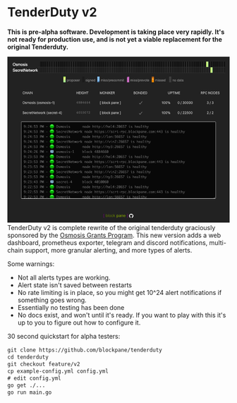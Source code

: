 # TenderDuty v2

**This is pre-alpha software. Development is taking place very rapidly. It's not ready for production use, 
and is not yet a viable replacement for the original Tenderduty.**

![dashboard screenshot](docs/dash.png)
TenderDuty v2 is complete rewrite of the original tenderduty graciously sponsored by the [Osmosis Grants Program](https://grants.osmosis.zone/). This new version adds a web dashboard, prometheus exporter, telegram and discord notifications, multi-chain support, more granular alerting, and more types of alerts.

Some warnings: 

* Not all alerts types are working.
* Alert state isn't saved between restarts
* No rate limiting is in place, so you might get 10^24 alert notifications if something goes wrong.
* Essentially no testing has been done
* No docs exist, and won't until it's ready. If you want to play with this it's up to you to figure out how to configure it.

30 second quickstart for alpha testers:

```
git clone https://github.com/blockpane/tenderduty
cd tenderduty
git checkout feature/v2
cp example-config.yml config.yml
# edit config.yml
go get ./...
go run main.go
```